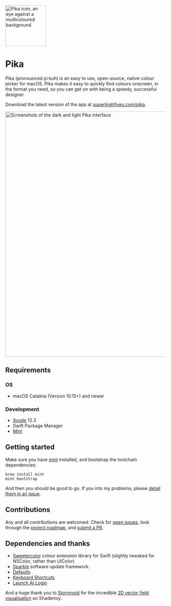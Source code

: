 <img width="128" alt="Pika icon, an eye against a multicoloured background" src="https://user-images.githubusercontent.com/449385/103492506-4dbd3700-4e23-11eb-97ca-44a959f171c6.png">

# Pika

Pika (pronounced pi·kuh) is an easy to use, open-source, native colour picker for macOS. Pika makes it easy to quickly find colours onscreen, in the format you need, so you can get on with being a speedy, successful designer.

Download the latest version of the app at [superhighfives.com/pika](https://superhighfives.com/pika).

<img width="768" alt="Screenshots of the dark and light Pika interface" src="https://user-images.githubusercontent.com/449385/103492507-4e55cd80-4e23-11eb-9366-d31c2bb74030.png">

## Requirements

### OS

- macOS Catalina (Version 10.15+) and newer

### Development

- [Xcode](https://developer.apple.com/xcode/) 12.3
- Swift Package Manager
- [Mint](https://github.com/yonaskolb/Mint)

## Getting started

Make sure you have [mint](https://github.com/yonaskolb/Mint) installed, and bootstrap the toolchain dependencies:

```
brew install mint
mint bootstrap
```

And then you should be good to go. If you into my problems, please [detail them in an issue](https://github.com/superhighfives/pika/issues/new/).

## Contributions

Any and all contributions are welcomed. Check for [open issues](https://github.com/superhighfives/pika/issues), look through the [project roadmap](https://github.com/superhighfives/pika/projects/1), and [submit a PR](https://github.com/superhighfives/pika/compare).

## Dependencies and thanks

- [Sweetercolor](https://github.com/jathu/sweetercolor) colour extension library for Swift (slightly tweaked for NSColor, rather than UIColor)
- [Sparkle](https://github.com/sparkle-project/Sparkle) software update framework.
- [Defaults](https://github.com/sindresorhus/Defaults)
- [Keyboard Shortcuts](https://github.com/sindresorhus/KeyboardShortcuts)
- [Launch At Login](https://github.com/sindresorhus/LaunchAtLogin)

And a huge thank you to [Stormnoid](https://twitter.com/stormoid) for the incredible [2D vector field visualisation](https://www.shadertoy.com/view/4tfSRj) on Shadertoy.
